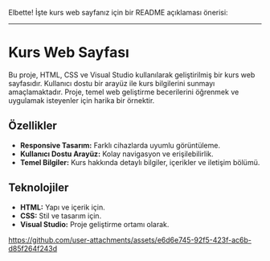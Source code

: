 Elbette! İşte kurs web sayfanız için bir README açıklaması önerisi:

---

# Kurs Web Sayfası

Bu proje, HTML, CSS ve Visual Studio kullanılarak geliştirilmiş bir kurs web sayfasıdır. Kullanıcı dostu bir arayüz ile kurs bilgilerini sunmayı amaçlamaktadır. Proje, temel web geliştirme becerilerini öğrenmek ve uygulamak isteyenler için harika bir örnektir.

## Özellikler

- **Responsive Tasarım:** Farklı cihazlarda uyumlu görüntüleme.
- **Kullanıcı Dostu Arayüz:** Kolay navigasyon ve erişilebilirlik.
- **Temel Bilgiler:** Kurs hakkında detaylı bilgiler, içerikler ve iletişim bölümü.

## Teknolojiler

- **HTML:** Yapı ve içerik için.
- **CSS:** Stil ve tasarım için.
- **Visual Studio:** Proje geliştirme ortamı olarak.





https://github.com/user-attachments/assets/e6d6e745-92f5-423f-ac6b-d85f264f243d

